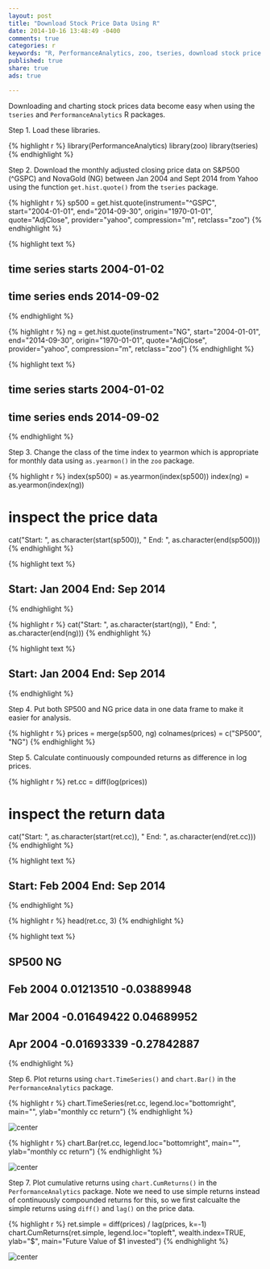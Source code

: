 ```yaml
---
layout: post
title: "Download Stock Price Data Using R"
date: 2014-10-16 13:48:49 -0400
comments: true
categories: r
keywords: "R, PerformanceAnalytics, zoo, tseries, download stock price data using R, analyze stock price data using R"
published: true
share: true
ads: true

---
```


Downloading and charting stock prices data become easy when using the `tseries` and `PerformanceAnalytics` R packages. 

Step 1. Load these libraries.

{% highlight r %}
library(PerformanceAnalytics)
library(zoo)
library(tseries)
{% endhighlight %}

Step 2. Download the monthly adjusted closing price data on S&P500 (^GSPC) and NovaGold (NG) between Jan 2004 and Sept 2014 from Yahoo using the function `get.hist.quote()` from the `tseries` package.

{% highlight r %}
sp500 = get.hist.quote(instrument="^GSPC", start="2004-01-01", 
                       end="2014-09-30", origin="1970-01-01",
                       quote="AdjClose", provider="yahoo", 
                       compression="m", retclass="zoo")
{% endhighlight %}



{% highlight text %}
## time series starts 2004-01-02
## time series ends   2014-09-02
{% endhighlight %}



{% highlight r %}
ng = get.hist.quote(instrument="NG", start="2004-01-01", 
                    end="2014-09-30", origin="1970-01-01",
                    quote="AdjClose", provider="yahoo", 
                    compression="m", retclass="zoo")
{% endhighlight %}



{% highlight text %}
## time series starts 2004-01-02
## time series ends   2014-09-02
{% endhighlight %}

Step 3. Change the class of the time index to yearmon which is appropriate for monthly data using `as.yearmon()` in the `zoo` package.  

{% highlight r %}
index(sp500) = as.yearmon(index(sp500))
index(ng) = as.yearmon(index(ng))

# inspect the price data
cat("Start: ", as.character(start(sp500)), "  End: ", as.character(end(sp500)))
{% endhighlight %}



{% highlight text %}
## Start:  Jan 2004   End:  Sep 2014
{% endhighlight %}



{% highlight r %}
cat("Start: ", as.character(start(ng)), "  End: ", as.character(end(ng)))
{% endhighlight %}



{% highlight text %}
## Start:  Jan 2004   End:  Sep 2014
{% endhighlight %}

Step 4. Put both SP500 and NG price data in one data frame to make it easier for analysis.

{% highlight r %}
prices = merge(sp500, ng)
colnames(prices) = c("SP500", "NG")
{% endhighlight %}

Step 5. Calculate continuously compounded returns as difference in log prices.

{% highlight r %}
ret.cc = diff(log(prices))

# inspect the return data
cat("Start: ", as.character(start(ret.cc)), "  End: ", as.character(end(ret.cc)))
{% endhighlight %}



{% highlight text %}
## Start:  Feb 2004   End:  Sep 2014
{% endhighlight %}



{% highlight r %}
head(ret.cc, 3)
{% endhighlight %}



{% highlight text %}
##                SP500          NG
## Feb 2004  0.01213510 -0.03889948
## Mar 2004 -0.01649422  0.04689952
## Apr 2004 -0.01693339 -0.27842887
{% endhighlight %}

Step 6. Plot returns using `chart.TimeSeries()` and `chart.Bar()` in the `PerformanceAnalytics` package. 

{% highlight r %}
chart.TimeSeries(ret.cc, legend.loc="bottomright", main="", 
                 ylab="monthly cc return") 
{% endhighlight %}

![center](/../figs/2014-10-16-download-stock-price-data-using-r/unnamed-chunk-6-1.png) 

{% highlight r %}
chart.Bar(ret.cc, legend.loc="bottomright", main="", 
          ylab="monthly cc return")
{% endhighlight %}

![center](/../figs/2014-10-16-download-stock-price-data-using-r/unnamed-chunk-6-2.png) 

Step 7. Plot cumulative returns using `chart.CumReturns()` in the `PerformanceAnalytics` package. 
Note we need to use simple returns instead of continuously compounded returns for this, so we first calcualte the simple returns using `diff()` and `lag()` on the price data.

{% highlight r %}
ret.simple = diff(prices) / lag(prices, k=-1)
chart.CumReturns(ret.simple, legend.loc="topleft", wealth.index=TRUE, 
                 ylab="$", main="Future Value of $1 invested")
{% endhighlight %}

![center](/../figs/2014-10-16-download-stock-price-data-using-r/unnamed-chunk-7-1.png) 

